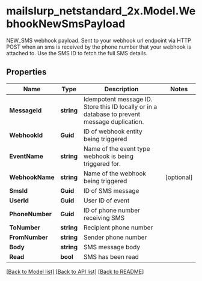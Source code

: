# mailslurp_netstandard_2x.Model.WebhookNewSmsPayload
NEW_SMS webhook payload. Sent to your webhook url endpoint via HTTP POST when an sms is received by the phone number that your webhook is attached to. Use the SMS ID to fetch the full SMS details.

## Properties

Name | Type | Description | Notes
------------ | ------------- | ------------- | -------------
**MessageId** | **string** | Idempotent message ID. Store this ID locally or in a database to prevent message duplication. | 
**WebhookId** | **Guid** | ID of webhook entity being triggered | 
**EventName** | **string** | Name of the event type webhook is being triggered for. | 
**WebhookName** | **string** | Name of the webhook being triggered | [optional] 
**SmsId** | **Guid** | ID of SMS message | 
**UserId** | **Guid** | User ID of event | 
**PhoneNumber** | **Guid** | ID of phone number receiving SMS | 
**ToNumber** | **string** | Recipient phone number | 
**FromNumber** | **string** | Sender phone number | 
**Body** | **string** | SMS message body | 
**Read** | **bool** | SMS has been read | 

[[Back to Model list]](../README#documentation-for-models) [[Back to API list]](../README#documentation-for-api-endpoints) [[Back to README]](../README)

